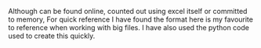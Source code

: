 Although can be found online, counted out using excel itself or committed to memory,
For quick reference I have found the format here is my favourite to reference when working with big files.
I have also used the python code used to create this quickly.
